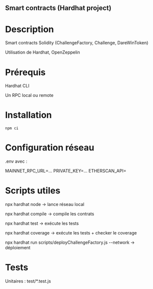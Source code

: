 ## Smart contracts (Hardhat project)

# Description
Smart contracts Solidity (ChallengeFactory, Challenge, DareWinToken)

Utilisation de Hardhat, OpenZeppelin

# Prérequis

Hardhat CLI

Un RPC local ou remote

# Installation
```
npm ci
```

# Configuration réseau
.env avec :

MAINNET_RPC_URL=…
PRIVATE_KEY=…
ETHERSCAN_API=


# Scripts utiles
npx hardhat node → lance réseau local

npx hardhat compile → compile les contrats

npx hardhat test → exécute les tests

npx hardhat coverage → exécute les tests + checker le coverage

npx hardhat run scripts/deployChallengeFactory.js --network <network> → déploiement

# Tests
Unitaires : test/*.test.js

